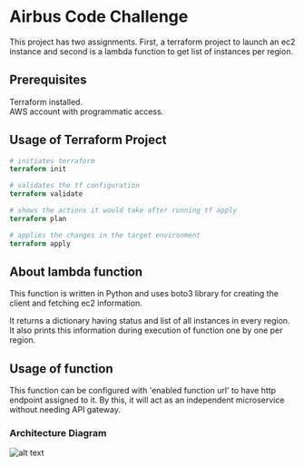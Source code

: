 # Airbus Code Challenge

This project has two assignments. First, a terraform project to launch an ec2 instance and second is a lambda function to get list of instances per region.

## Prerequisites

Terraform installed.  
AWS account with programmatic access.


## Usage of Terraform Project

```terraform
# initiates terraform
terraform init

# validates the tf configuration
terraform validate

# shows the actions it would take after running tf apply
terraform plan

# applies the changes in the target environment
terraform apply
```

## About lambda function
This function is written in Python and uses boto3 library for creating the client and fetching ec2 information.  

It returns a dictionary having status and list of all instances in every region. It also prints this information during execution of function one by one per region.

## Usage of function
This function can be configured with 'enabled function url' to have http endpoint assigned to it. By this, it will act as an independent microservice without needing API gateway.

### Architecture Diagram
![alt text](https://embed.creately.com/MNmlm5hwWPC?token=kDeKrHzIIeg5WdOw&type=svg)
